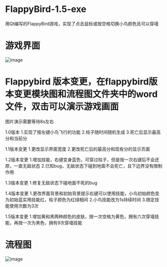 # FlappyBird-1.5-exe
用Qt编写的FlappyBird游戏，实现了点击鼠标或按空格切换小鸟颜色且可以穿墙

# 游戏界面
![image](https://github.com/yuanhang110/FlappyBird-1.5-exe/blob/master/ImagesForReadme/游戏界面.PNG)

# Flappybird 版本变更，在flappybird版本变更模块图和流程图文件夹中的word文件，双击可以演示游戏画面
图片演示需要等待8s左右

1.0版本
1.实现了按左键小鸟飞行的功能
2.柱子随时间随机生成
3.死亡后显示最高分和当前分

1.1版本变更
1.更改显示界面宽度
2.更改死亡后的最高分和现有分的显示页面

1.2版本变更
1.增加技能，右键变身蓝色，可穿过柱子，但是按一次右键后不会还原，一直无敌状态
2.已知bug，无敌状态下碰到地面不会死亡，且下边界没有限制作用

1.3版本变更
1.修复无敌状态下碰地面不死的bug

1.4版本变更
1.更改界面背景和初始背景提示右键可以使用技能，小鸟初始颜色变为初始蓝实用技能红，柱子颜色为红绿相间
2.小鸟技能改为1s持续时间
3.限定技能使用次数为3次

1.5版本变更
1.增加黄和黑两种颜色的皮肤，按一次空格为黄色，拥有六次穿墙技能，再按一次为黑色，拥有9次穿墙技能

# 流程图
![image](https://github.com/yuanhang110/FlappyBird-1.5-exe/blob/master/ImagesForReadme/flappybird模块流程图5.png)
